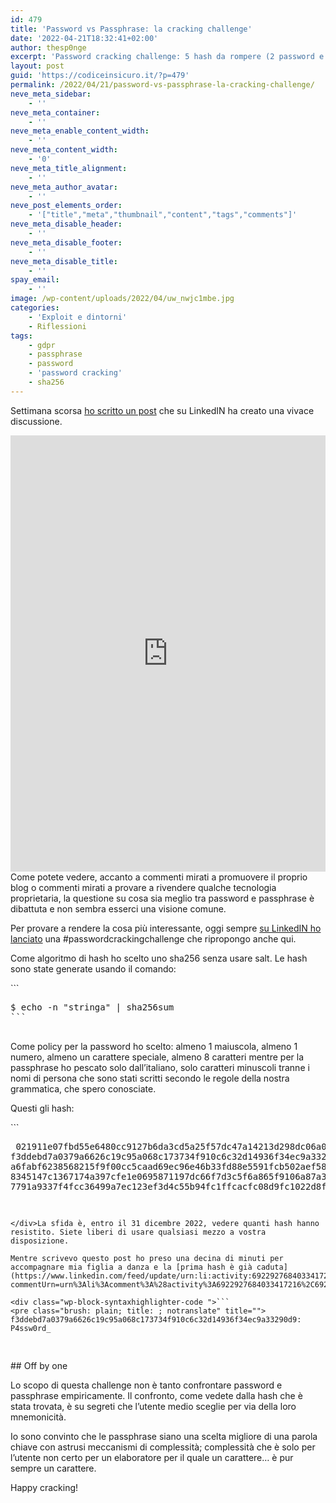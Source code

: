 ```yaml
---
id: 479
title: 'Password vs Passphrase: la cracking challenge'
date: '2022-04-21T18:32:41+02:00'
author: thesp0nge
excerpt: 'Password cracking challenge: 5 hash da rompere (2 password e 3 passphrase). Quale hash resisterà più a lungo?'
layout: post
guid: 'https://codiceinsicuro.it/?p=479'
permalink: /2022/04/21/password-vs-passphrase-la-cracking-challenge/
neve_meta_sidebar:
    - ''
neve_meta_container:
    - ''
neve_meta_enable_content_width:
    - ''
neve_meta_content_width:
    - '0'
neve_meta_title_alignment:
    - ''
neve_meta_author_avatar:
    - ''
neve_post_elements_order:
    - '["title","meta","thumbnail","content","tags","comments"]'
neve_meta_disable_header:
    - ''
neve_meta_disable_footer:
    - ''
neve_meta_disable_title:
    - ''
spay_email:
    - ''
image: /wp-content/uploads/2022/04/uw_nwjc1mbe.jpg
categories:
    - 'Exploit e dintorni'
    - Riflessioni
tags:
    - gdpr
    - passphrase
    - password
    - 'password cracking'
    - sha256
---
```


Settimana scorsa [ho scritto un post](https://codiceinsicuro.it/2022/04/16/non-mettete-regole-troppo-complesse-alle-vostre-password/) che su LinkedIN ha creato una vivace discussione.

<iframe allowfullscreen="" frameborder="0" height="698" loading="lazy" src="https://www.linkedin.com/embed/feed/update/urn:li:share:6921032253057724416" title="Embedded post" width="504"></iframe>Come potete vedere, accanto a commenti mirati a promuovere il proprio blog o commenti mirati a provare a rivendere qualche tecnologia proprietaria, la questione su cosa sia meglio tra password e passphrase è dibattuta e non sembra esserci una visione comune.

Per provare a rendere la cosa più interessante, oggi sempre [su LinkedIN ho lanciato](https://www.linkedin.com/posts/paolo-perego_non-mettete-regole-troppo-complesse-alle-activity-6922927684033417216-yz2F?utm_source=linkedin_share&utm_medium=member_desktop_web) una #passwordcrackingchallenge che ripropongo anche qui.

Come algoritmo di hash ho scelto uno sha256 senza usare salt. Le hash sono state generate usando il comando:

<div class="wp-block-syntaxhighlighter-code ">```
<pre class="brush: bash; title: ; notranslate" title="">
$ echo -n "stringa" | sha256sum
```

</div>Come policy per la password ho scelto: almeno 1 maiuscola, almeno 1 numero, almeno un carattere speciale, almeno 8 caratteri mentre per la passphrase ho pescato solo dall’italiano, solo caratteri minuscoli tranne i nomi di persona che sono stati scritti secondo le regole della nostra grammatica, che spero conosciate.

Questi gli hash:

<div class="wp-block-syntaxhighlighter-code ">```
<pre class="brush: bash; title: ; notranslate" title="">
 021911e07fbd55e6480cc9127b6da3cd5a25f57dc47a14213d298dc06a082a4f (Password di 13 caratteri)
f3ddebd7a0379a6626c19c95a068c173734f910c6c32d14936f34ec9a33290d9 (Password di 9 caratteri)
a6fabf6238568215f9f00cc5caad69ec96e46b33fd88e5591fcb502aef58fd44 (Passphrase di 4 parole italiane (frase di senso compiuto))
8345147c1367174a397cfe1e0695871197dc66f7d3c5f6a865f9106a87a34b3e (Passphrase di 4 parole italiane (frase non di senso compiuto))
7791a9337f4fcc36499a7ec123ef3d4c55b94fc1ffcacfc08d9fc1022d8f39e7 (Passphrase di 11 parole italiane (frase di senso compiuto, presa da una canzone))

```

</div>La sfida è, entro il 31 dicembre 2022, vedere quanti hash hanno resistito. Siete liberi di usare qualsiasi mezzo a vostra disposizione.

Mentre scrivevo questo post ho preso una decina di minuti per accompagnare mia figlia a danza e la [prima hash è già caduta](https://www.linkedin.com/feed/update/urn:li:activity:6922927684033417216?commentUrn=urn%3Ali%3Acomment%3A%28activity%3A6922927684033417216%2C6922939189579628544%29):

<div class="wp-block-syntaxhighlighter-code ">```
<pre class="brush: plain; title: ; notranslate" title="">
f3ddebd7a0379a6626c19c95a068c173734f910c6c32d14936f34ec9a33290d9: P4ssw0rd_
```

</div>## Off by one

Lo scopo di questa challenge non è tanto confrontare password e passphrase empiricamente. Il confronto, come vedete dalla hash che è stata trovata, è su segreti che l’utente medio sceglie per via della loro mnemonicità.

Io sono convinto che le passphrase siano una scelta migliore di una parola chiave con astrusi meccanismi di complessità; complessità che è solo per l’utente non certo per un elaboratore per il quale un carattere… è pur sempre un carattere.

Happy cracking!

